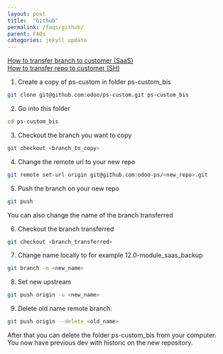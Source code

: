 ```yaml
---
layout: post
title:  "Github"
permalink: /faqs/github/
parent: FAQs
categories: jekyll update
---
```



[How to transfer branch to customer (SaaS)]()  
[How to transfer repo to customer (SH)]()  

1. Create a copy of ps-custom in folder ps-custom_bis
```sh
git clone git@github.com:odoo/ps-custom.git ps-custom_bis 
```
2. Go into this folder
```sh
cd ps-custom_bis
```
3. Checkout the branch you want to copy
```sh
git checkout <branch_to_copy>
```
4. Change the remote url to your new repo
```sh
git remote set-url origin git@github.com:odoo-ps/<new_repo>.git
```
5. Push the branch on your new repo
```sh
git push
```
 You can also change the name of the branch transferred
 
6. Checkout the branch transferred
```sh
git checkout <branch_transferred>
```
7. Change name locally to for example 12.0-module_saas_backup
```sh
git branch -m <new_name>
```
8. Set new upstream
```sh
git push origin -u <new_name>
```
9. Delete old name remote branch:
```sh
git push origin --delete <old_name>
```

After that you can delete the folder ps-custom_bis from your computer.  
You now have previous dev with historic on the new repository. 